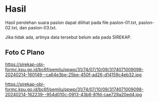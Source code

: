 # Hasil

Hasil perolehan suara paslon dapat dilihat pada file paslon-01.txt, paslon-02.txt, dan paslon-03.txt.

Jika tidak ada, artinya data tersebut belum ada pada SIREKAP.

## Foto C Plano

https://sirekap-obj-formc.kpu.go.id/bc6f/pemilu/ppwp/31/74/07/10/09/3174071009098-20240214-160149--ca64e3be-25be-450f-ad26-d14159c4eb32.jpg

https://sirekap-obj-formc.kpu.go.id/bc6f/pemilu/ppwp/31/74/07/10/09/3174071009098-20240214-162239--954d010c-0913-43b6-81fd-cae729a20ed4.jpg
